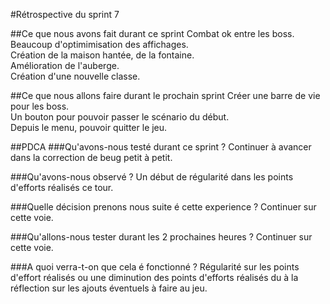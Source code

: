 #Rétrospective du sprint 7


##Ce que nous avons fait durant ce sprint 
Combat ok entre les boss.  
Beaucoup d'optimimisation des affichages.  
Création de la maison hantée, de la fontaine.  
Amélioration de l'auberge.  
Création d'une nouvelle classe.  

##Ce que nous allons faire durant le prochain sprint
Créer une barre de vie pour les boss.  
Un bouton pour pouvoir passer le scénario du début.  
Depuis le menu, pouvoir quitter le jeu.  

##PDCA
###Qu'avons-nous testé durant ce sprint ?
Continuer à avancer dans la correction de beug petit à petit.  


###Qu'avons-nous observé ?
Un début de régularité dans les points d'efforts réalisés ce tour.  

###Quelle décision prenons nous suite é cette experience ?
Continuer sur cette voie.  

###Qu'allons-nous tester durant les 2 prochaines heures ?
Continuer sur cette voie.  

###A quoi verra-t-on que cela é fonctionné ?
Régularité sur les points d'effort réalisés ou une diminution des points d'efforts réalisés du à la réflection sur les ajouts éventuels à faire au jeu.  
